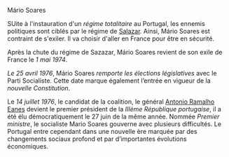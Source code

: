 Mário Soares

SUite à l'instauration d'un *régime totalitaire* au Portugal, les ennemis politiques sont ciblés par le régime de [Salazar](articles/Salazar.md). Ainsi, Mário Soares est contraint de s'exiler. Il va choisir d'aller en France pour être en sécurité.

Après la chute du régime de Sazazar, Mário Soares revient de son exile de France le *1 mai 1974*.

*Le 25 avril 1976*, Mário Soares *remporte les élections législatives* avec le Parti Socialiste. Cette date marque également l’entrée en vigueur de la *nouvelle Constitution*.

Le *14 juillet 1976*, le candidat de la coalition, le général [Antonio Ramalho Eanes](TODO) devient le premier président de la *IIIème République portugaise*, il a été élu démocratiquement le 27 juin de la même année. Nommée *Premier ministre*, le socialiste Mario Soares gouverne avec plusieurs difficultés. Le Portugal entre cependant dans une nouvelle ère marquée par des changements sociaux profond et par d’importantes évolutions économiques.